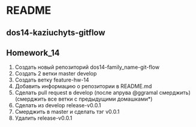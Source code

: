 # README
## dos14-kaziuchyts-gitflow


## Homework_14
1. Создать новый репозиторий dos14-family_name-git-flow
2. Создать 2 ветки master develop
3. Cоздать ветку feature-hw-14
4. Добавить информацию о репозитории в README.md
5. Сделать pull request в develop (после апрува @ggramal смерджить) (cмерджить все ветки с предыдущими домашками*)
6. Сделать из develop release-v0.0.1
7. Cмерджить в master и сделать тэг v0.0.1
8. Удалить release-v0.0.1
